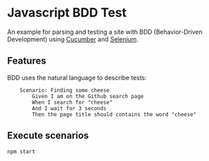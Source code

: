 # Javascript BDD Test

An example for parsing and testing a site with BDD (Behavior-Driven Development) using [Cucumber](https://cucumber.io/) and [Selenium](https://www.seleniumhq.org/).

## Features

BDD uses the natural language to describe tests:

        Scenario: Finding some cheese
            Given I am on the Github search page
            When I search for "cheese"
            And I wait for 3 seconds
            Then the page title should contains the word "cheese"


## Execute scenarios

    npm start

